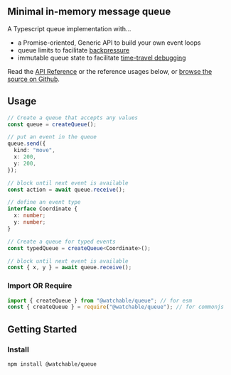 ## Minimal in-memory message queue

A Typescript queue implementation with...

- a Promise-oriented, Generic API to build your own event loops
- queue limits to facilitate [backpressure](https://medium.com/@jayphelps/backpressure-explained-the-flow-of-data-through-software-2350b3e77ce7)
- immutable queue state to facilitate [time-travel debugging](https://medium.com/replay-io/introduction-to-time-travel-debugging-a02786c5c0d9)

Read the [API Reference](https://watchable.dev/api/modules/_watchable_queue.html) or the reference usages below, or [browse the source on Github](https://github.com/cefn/watchable/tree/main/packages/queue).

## Usage

```typescript
// Create a queue that accepts any values
const queue = createQueue();

// put an event in the queue
queue.send({
  kind: "move",
  x: 200,
  y: 200,
});

// block until next event is available
const action = await queue.receive();
```

```typescript
// define an event type
interface Coordinate {
  x: number;
  y: number;
}

// Create a queue for typed events
const typedQueue = createQueue<Coordinate>();

// block until next event is available
const { x, y } = await queue.receive();
```

### Import OR Require

```javascript
import { createQueue } from "@watchable/queue"; // for esm
const { createQueue } = require("@watchable/queue"); // for commonjs
```

## Getting Started

### Install

```zsh
npm install @watchable/queue
```
